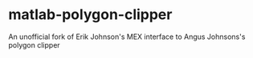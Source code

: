# matlab-polygon-clipper
An unofficial fork of Erik Johnson's MEX interface to Angus Johnsons's polygon clipper
